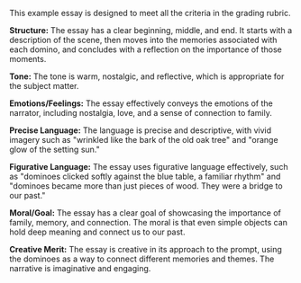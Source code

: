 This example essay is designed to meet all the criteria in the grading rubric.

**Structure:** The essay has a clear beginning, middle, and end. It starts with a description of the scene, then moves into the memories associated with each domino, and concludes with a reflection on the importance of those moments.

**Tone:** The tone is warm, nostalgic, and reflective, which is appropriate for the subject matter.

**Emotions/Feelings:** The essay effectively conveys the emotions of the narrator, including nostalgia, love, and a sense of connection to family.

**Precise Language:** The language is precise and descriptive, with vivid imagery such as "wrinkled like the bark of the old oak tree" and "orange glow of the setting sun."

**Figurative Language:** The essay uses figurative language effectively, such as "dominoes clicked softly against the blue table, a familiar rhythm" and "dominoes became more than just pieces of wood. They were a bridge to our past."

**Moral/Goal:** The essay has a clear goal of showcasing the importance of family, memory, and connection. The moral is that even simple objects can hold deep meaning and connect us to our past.

**Creative Merit:** The essay is creative in its approach to the prompt, using the dominoes as a way to connect different memories and themes. The narrative is imaginative and engaging.
